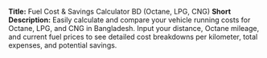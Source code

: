 **Title:** Fuel Cost & Savings Calculator BD (Octane, LPG, CNG)
**Short Description:** Easily calculate and compare your vehicle running costs for Octane, LPG, and CNG in Bangladesh. Input your distance, Octane mileage, and current fuel prices to see detailed cost breakdowns per kilometer, total expenses, and potential savings.
